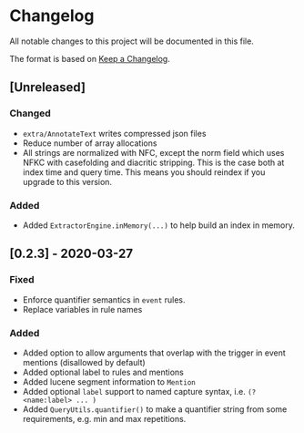 # Changelog

All notable changes to this project will be documented in this file.

The format is based on [Keep a Changelog](https://keepachangelog.com/en/1.0.0/).

## [Unreleased]
### Changed
- `extra/AnnotateText` writes compressed json files
- Reduce number of array allocations
- All strings are normalized with NFC, except the norm field which uses NFKC with casefolding and diacritic stripping.
  This is the case both at index time and query time. This means you should reindex
  if you upgrade to this version.
### Added
- Added `ExtractorEngine.inMemory(...)` to help build an index in memory.

## [0.2.3] - 2020-03-27
### Fixed
- Enforce quantifier semantics in `event` rules.
- Replace variables in rule names
### Added
- Added option to allow arguments that overlap with the trigger in event mentions (disallowed by default)
- Added optional label to rules and mentions
- Added lucene segment information to `Mention`
- Added optional `label` support to named capture syntax, i.e. `(?<name:label> ... )`
- Added `QueryUtils.quantifier()` to make a quantifier string from some requirements, e.g. min and max repetitions.
